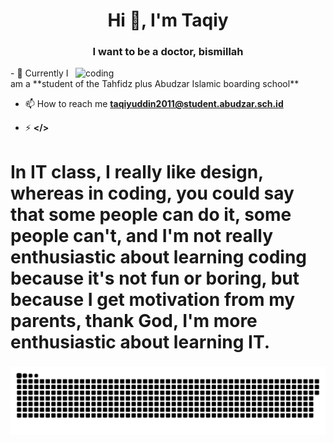 <h1 align="center">Hi 👋, I'm Taqiy</h1>
<h3 align="center">I want to be a doctor, bismillah</h3>
<img align="right" src="Screenshot_2024-09-20_102610-removebg-preview-fotor-bg-remover-20241009114529-z_Z_4pTdm-transformed.png" alt="coding" width="400">
- 🌱 Currently I am a **student of the Tahfidz plus Abudzar Islamic boarding school**



- 📫 How to reach me **taqiyuddin2011@student.abudzar.sch.id**

- ⚡ **</>**
<h1>In IT class, I really like design, whereas in coding, you could say that some people can do it, some people can't, and I'm not really enthusiastic about learning coding because it's not fun or boring, but because I get motivation from my parents, thank God, I'm more enthusiastic about learning IT.</h1>



###
<img src="https://raw.githubusercontent.com/MuhammadFirmanAzhary/MuhammadFirmanAzhary/output/snake.svg" alt="Snake animation" />


